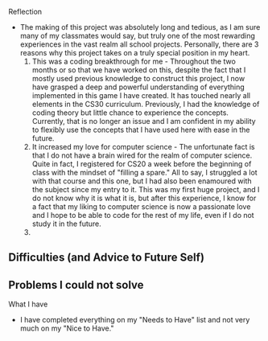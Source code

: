 Reflection
- The making of this project was absolutely long and tedious, as I am sure many of my classmates would say, but truly one of the most rewarding experiences in the vast realm all school projects. Personally, there are 3 reasons why this project takes on a truly special position in my heart. 
    1. This was a coding breakthrough for me - Throughout the two months or so that we have worked on this, despite the fact that I mostly used previous knowledge to construct this project, I now have grasped a deep and powerful understanding of everything implemented in this game I have created. It has touched nearly all elements in the CS30 curriculum. Previously, I had the knowledge of coding theory but little chance to experience the concepts. Currently, that is no longer an issue and I am confident in my ability to flexibly use the concepts that I have used here with ease in the future. 
    2. It increased my love for computer science - The unfortunate fact is that I do not have a brain wired for the realm of computer science. Quite in fact, I registered for CS20 a week before the beginning of class with the mindset of "filling a spare." All to say, I struggled a lot with that course and this one, but I had also been enamoured with the subject since my entry to it. This was my first huge project, and I do not know why it is what it is, but after this experience, I know for a fact that my liking to computer science is now a passionate love and I hope to be able to code for the rest of my life, even if I do not study it in the future. 
    3. 

Difficulties (and Advice to Future Self)
- 

Problems I could not solve
- 

What I have
- I have completed everything on my "Needs to Have" list and not very much on my "Nice to Have."
